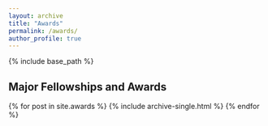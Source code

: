 ```yaml
---
layout: archive
title: "Awards"
permalink: /awards/
author_profile: true
---
```


{% include base_path %}

<h2>Major Fellowships and Awards</h2>

{% for post in site.awards %}
  {% include archive-single.html %}
{% endfor %}
